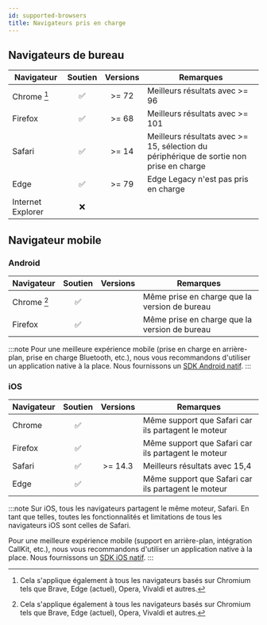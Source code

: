 ```yaml
---
id: supported-browsers
title: Navigateurs pris en charge
---
```


## Navigateurs de bureau

| Navigateur | Soutien | Versions | Remarques |
|---|:---:|:---:|---|
| <i class="fa-brands fa-chrome"></i> Chrome [^1] | ✅ | >= 72 | Meilleurs résultats avec >= 96 |
| <i class="fa-brands fa-firefox-browser"></i> Firefox | ✅ | >= 68 | Meilleurs résultats avec >= 101 |
| <i class="fa-brands fa-safari"></i> Safari | ✅ | >= 14 | Meilleurs résultats avec >= 15, sélection du périphérique de sortie non prise en charge |
| <i class="fa-brands fa-edge"></i> Edge | ✅ | >= 79 | Edge Legacy n'est pas pris en charge |
| <i class="fa-brands fa-internet-explorer"></i> Internet Explorer | ❌ | | |

## Navigateur mobile

### Android

| Navigateur | Soutien | Versions | Remarques |
|---|:---:|:---:|---|
| <i class="fa-brands fa-chrome"></i> Chrome [^1] | ✅ | | Même prise en charge que la version de bureau |
| <i class="fa-brands fa-firefox-browser"></i> Firefox | ✅ | | Même prise en charge que la version de bureau |

:::note
Pour une meilleure expérience mobile (prise en charge en arrière-plan, prise en charge Bluetooth, etc.), nous vous recommandons d'utiliser un application native à la place. Nous fournissons un [SDK Android natif](/handbook/docs/dev-guide/dev-guide-android-sdk).
:::

### iOS

| Navigateur | Soutien | Versions | Remarques |
|---|:---:|:---:|---|
| <i class="fa-brands fa-chrome"></i> Chrome | ✅ | | Même support que Safari car ils partagent le moteur |
| <i class="fa-brands fa-firefox-browser"></i> Firefox | ✅ | |Même support que Safari car ils partagent le moteur |
| <i class="fa-brands fa-safari"></i> Safari | ✅ | >= 14.3 | Meilleurs résultats avec 15,4 |
| <i class="fa-brands fa-edge"></i> Edge | ✅ | | Même support que Safari car ils partagent le moteur |

:::note
Sur iOS, tous les navigateurs partagent le même moteur, Safari. En tant que telles, toutes les fonctionnalités et limitations de tous les navigateurs iOS sont celles de Safari.

Pour une meilleure expérience mobile (support en arrière-plan, intégration CallKit, etc.), nous vous recommandons d'utiliser un
application native à la place. Nous fournissons un [SDK iOS natif](/handbook/docs/dev-guide/dev-guide-ios-sdk).
:::

[^1]: Cela s'applique également à tous les navigateurs basés sur Chromium tels que Brave, Edge (actuel), Opera, Vivaldi et autres.